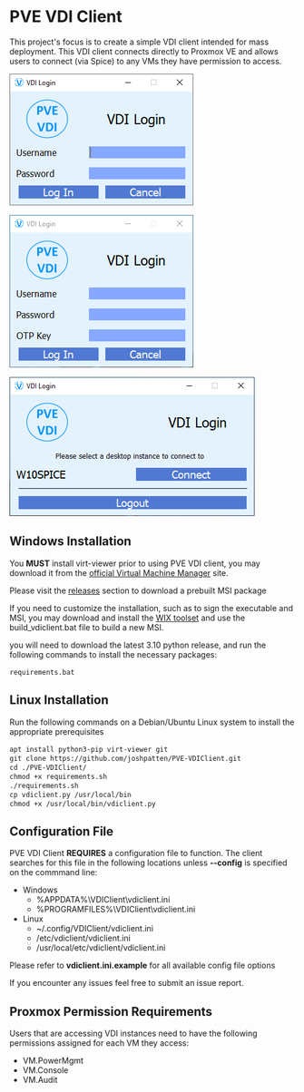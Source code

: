 # PVE VDI Client

This project's focus is to create a simple VDI client intended for mass deployment. This VDI client connects directly to Proxmox VE and allows users to connect (via Spice) to any VMs they have permission to access.

![Login Screen](screenshots/login.png)

![Login Screen with OTP](screenshots/login-totp.png)

![VDI View](screenshots/vdiview.png)

## Windows Installation

You **MUST** install virt-viewer prior to using PVE VDI client, you may download it from the [official Virtual Machine Manager](https://virt-manager.org/download/) site.

Please visit the [releases](https://github.com/joshpatten/PVE-VDIClient/releases) section to download a prebuilt MSI package

If you need to customize the installation, such as to sign the executable and MSI, you may download and install the [WIX toolset](https://wixtoolset.org/releases/) and use the build_vdiclient.bat file to build a new MSI.

you will need to download the latest 3.10 python release, and run the following commands to install the necessary packages:

    requirements.bat

## Linux Installation

Run the following commands on a Debian/Ubuntu Linux system to install the appropriate prerequisites

    apt install python3-pip virt-viewer git
    git clone https://github.com/joshpatten/PVE-VDIClient.git
    cd ./PVE-VDIClient/
    chmod +x requirements.sh
    ./requirements.sh
    cp vdiclient.py /usr/local/bin
    chmod +x /usr/local/bin/vdiclient.py

## Configuration File

PVE VDI Client **REQUIRES** a configuration file to function. The client searches for this file in the following locations unless **--config** is specified on the commmand line:

* Windows
    * %APPDATA%\VDIClient\vdiclient.ini
    * %PROGRAMFILES%\VDIClient\vdiclient.ini
* Linux
    * ~/.config/VDIClient/vdiclient.ini
    * /etc/vdiclient/vdiclient.ini
    * /usr/local/etc/vdiclient/vdiclient.ini

Please refer to **vdiclient.ini.example** for all available config file options

If you encounter any issues feel free to submit an issue report.

## Proxmox Permission Requirements

Users that are accessing VDI instances need to have the following permissions assigned for each VM they access:

* VM.PowerMgmt
* VM.Console
* VM.Audit
